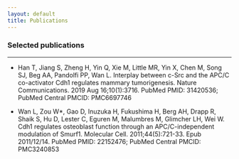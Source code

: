 ```yaml
---
layout: default
title: Publications
---
```


###  Selected publications
* * *

- Han T, Jiang S, Zheng H, Yin Q, Xie M, Little MR, Yin X, Chen M, Song SJ, Beg AA, Pandolfi PP, Wan L. Interplay between c-Src and the APC/C co-activator Cdh1 regulates mammary tumorigenesis. Nature Communications. 2019 Aug 16;10(1):3716. PubMed PMID: 31420536; PubMed Central PMCID: PMC6697746


- Wan L, Zou W*, Gao D, Inuzuka H, Fukushima H, Berg AH, Drapp R, Shaik S, Hu D, Lester C, Eguren M, Malumbres M, Glimcher LH, Wei W. Cdh1 regulates osteoblast function through an APC/C-independent modulation of Smurf1. Molecular Cell. 2011;44(5):721-33. Epub 2011/12/14. PubMed PMID: 22152476; PubMed Central PMCID: PMC3240853
